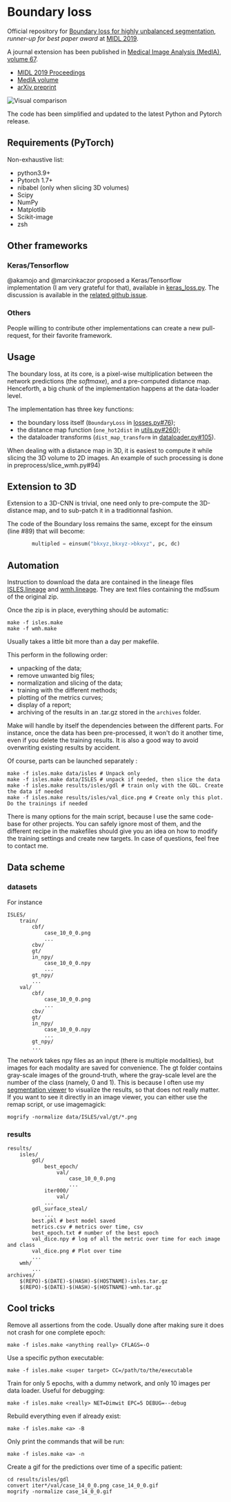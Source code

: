 # Boundary loss
Official repository for [Boundary loss for highly unbalanced segmentation](http://proceedings.mlr.press/v102/kervadec19a.html), _runner-up for best paper award_ at [MIDL 2019](https://2019.midl.io).

A journal extension has been published in [Medical Image Analysis (MedIA), volume 67](https://doi.org/10.1016/j.media.2020.101851).

* [MIDL 2019 Proceedings](http://proceedings.mlr.press/v102/kervadec19a.html)
* [MedIA volume](https://doi.org/10.1016/j.media.2020.101851)
* [arXiv preprint](https://arxiv.org/abs/1812.07032)

![Visual comparison](resources/readme_comparison.png)

The code has been simplified and updated to the latest Python and Pytorch release.

## Requirements (PyTorch)
Non-exhaustive list:
* python3.9+
* Pytorch 1.7+
* nibabel (only when slicing 3D volumes)
* Scipy
* NumPy
* Matplotlib
* Scikit-image
* zsh

## Other frameworks
### Keras/Tensorflow
@akamojo and @marcinkaczor proposed a Keras/Tensorflow implementation (I am very grateful for that), available in [keras_loss.py](keras_loss.py).
The discussion is available in the [related github issue](https://github.com/LIVIAETS/surface-loss/issues/14).

### Others
People willing to contribute other implementations can create a new pull-request, for their favorite framework.

## Usage
The boundary loss, at its core, is a pixel-wise multiplication between the network predictions (the _softmaxe_), and a pre-computed distance map. Henceforth, a big chunk of the implementation happens at the data-loader level.

The implementation has three key functions:
* the boundary loss itself (`BoundaryLoss` in [losses.py#76](losses.py#76));
* the distance map function (`one_hot2dist` in [utils.py#260](utils.py#260));
* the dataloader transforms (`dist_map_transform` in [dataloader.py#105](dataloader.py#105)).

When dealing with a distance map in 3D, it is easiest to compute it while slicing the 3D volume to 2D images. An example of such processing is done in preprocess/slice_wmh.py#94)

## Extension to 3D
Extension to a 3D-CNN is trivial, one need only to pre-compute the 3D-distance map, and to sub-patch it in a traditionnal fashion.

The code of the Boundary loss remains the same, except for the einsum (line #89) that will become:
```python
        multipled = einsum("bkxyz,bkxyz->bkxyz", pc, dc)
```

## Automation
Instruction to download the data are contained in the lineage files [ISLES.lineage](data/ISLES.lineage) and [wmh.lineage](data/wmh.lineage). They are text files containing the md5sum of the original zip.

Once the zip is in place, everything should be automatic:
```
make -f isles.make
make -f wmh.make
```
Usually takes a little bit more than a day per makefile.

This perform in the following order:
* unpacking of the data;
* remove unwanted big files;
* normalization and slicing of the data;
* training with the different methods;
* plotting of the metrics curves;
* display of a report;
* archiving of the results in an .tar.gz stored in the `archives` folder.

Make will handle by itself the dependencies between the different parts. For instance, once the data has been pre-processed, it won't do it another time, even if you delete the training results. It is also a good way to avoid overwriting existing results by accident.

Of course, parts can be launched separately :
```
make -f isles.make data/isles # Unpack only
make -f isles.make data/ISLES # unpack if needed, then slice the data
make -f isles.make results/isles/gdl # train only with the GDL. Create the data if needed
make -f isles.make results/isles/val_dice.png # Create only this plot. Do the trainings if needed
```
There is many options for the main script, because I use the same code-base for other projects. You can safely ignore most of them, and the different recipe in the makefiles should give you an idea on how to modify the training settings and create new targets. In case of questions, feel free to contact me.

## Data scheme
### datasets
For instance
```
ISLES/
    train/
        cbf/
            case_10_0_0.png
            ...
        cbv/
        gt/
        in_npy/
            case_10_0_0.npy
            ...
        gt_npy/
        ...
    val/
        cbf/
            case_10_0_0.png
            ...
        cbv/
        gt/
        in_npy/
            case_10_0_0.npy
            ...
        gt_npy/
        ...
```
The network takes npy files as an input (there is multiple modalities), but images for each modality are saved for convenience. The gt folder contains gray-scale images of the ground-truth, where the gray-scale level are the number of the class (namely, 0 and 1). This is because I often use my [segmentation viewer](https://github.com/HKervadec/segmentation_viewer) to visualize the results, so that does not really matter. If you want to see it directly in an image viewer, you can either use the remap script, or use imagemagick:
```
mogrify -normalize data/ISLES/val/gt/*.png
```

### results
```
results/
    isles/
        gdl/
            best_epoch/
                val/
                    case_10_0_0.png
                    ...
            iter000/
                val/
            ...
        gdl_surface_steal/
            ...
        best.pkl # best model saved
        metrics.csv # metrics over time, csv
        best_epoch.txt # number of the best epoch
        val_dice.npy # log of all the metric over time for each image and class
        val_dice.png # Plot over time
        ...
    wmh/
        ...
archives/
    $(REPO)-$(DATE)-$(HASH)-$(HOSTNAME)-isles.tar.gz
    $(REPO)-$(DATE)-$(HASH)-$(HOSTNAME)-wmh.tar.gz
```

## Cool tricks
Remove all assertions from the code. Usually done after making sure it does not crash for one complete epoch:
```
make -f isles.make <anything really> CFLAGS=-O
```

Use a specific python executable:
```
make -f isles.make <super target> CC=/path/to/the/executable
```

Train for only 5 epochs, with a dummy network, and only 10 images per data loader. Useful for debugging:
```
make -f isles.make <really> NET=Dimwit EPC=5 DEBUG=--debug
```

Rebuild everything even if already exist:
```
make -f isles.make <a> -B
```

Only print the commands that will be run:
```
make -f isles.make <a> -n
```

Create a gif for the predictions over time of a specific patient:
```
cd results/isles/gdl
convert iter*/val/case_14_0_0.png case_14_0_0.gif
mogrify -normalize case_14_0_0.gif
```
